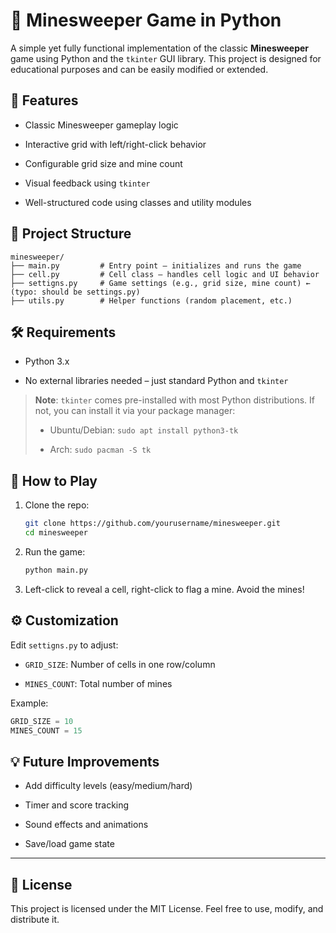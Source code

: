 
# 🧨 Minesweeper Game in Python

A simple yet fully functional implementation of the classic **Minesweeper** game using Python and the `tkinter` GUI library. This project is designed for educational purposes and can be easily modified or extended.
## 🚀 Features

- Classic Minesweeper gameplay logic
    
- Interactive grid with left/right-click behavior
    
- Configurable grid size and mine count
    
- Visual feedback using `tkinter`
    
- Well-structured code using classes and utility modules
    

## 📁 Project Structure

```
minesweeper/
├── main.py         # Entry point – initializes and runs the game
├── cell.py         # Cell class – handles cell logic and UI behavior
├── settigns.py     # Game settings (e.g., grid size, mine count) ← (typo: should be settings.py)
├── utils.py        # Helper functions (random placement, etc.)
```

## 🛠️ Requirements

- Python 3.x
    
- No external libraries needed – just standard Python and `tkinter`
    

> **Note**: `tkinter` comes pre-installed with most Python distributions. If not, you can install it via your package manager:
> 
> - Ubuntu/Debian: `sudo apt install python3-tk`
>     
> - Arch: `sudo pacman -S tk`
>     

## 🧩 How to Play

1. Clone the repo:
    
    ```bash
    git clone https://github.com/yourusername/minesweeper.git
    cd minesweeper
    ```
    
2. Run the game:
    
    ```bash
    python main.py
    ```
    
3. Left-click to reveal a cell, right-click to flag a mine. Avoid the mines!
    

## ⚙️ Customization

Edit `settigns.py` to adjust:

- `GRID_SIZE`: Number of cells in one row/column
    
- `MINES_COUNT`: Total number of mines
    

Example:

```python
GRID_SIZE = 10
MINES_COUNT = 15
```

## 💡 Future Improvements

- Add difficulty levels (easy/medium/hard)
    
- Timer and score tracking
    
- Sound effects and animations
    
- Save/load game state
    


---

## 📄 License

This project is licensed under the MIT License. Feel free to use, modify, and distribute it.

